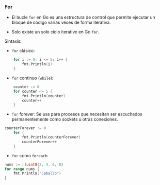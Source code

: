 ### For


+ El bucle `for` en Go es una estructura de control que permite ejecutar un bloque de código varias veces de forma iterativa. 

+ Solo existe un solo ciclo iterativo en Go `for`.

Sintaxis:

+ `for` clásico:

```go
	for i := 0; i <= 5; i++ {
		fmt.Println(i)
	}
```

+ `for` continuo (`while`):

```go
	counter := 0
	for counter <= 5 {
		fmt.Println(counter)
		counter++
	}
```

+ `for` forever: Se usa para procesos que necesitan ser escuchados permanentemente como sockets u otras conexiones.

```go
counterForever := 0
	for {
		fmt.Println(counterForever)
		counterForever++
	}
```

+ `for` como `foreach`:

```go
nums := []uint8{2, 4, 6, 8}
for range nums {
	fmt.Println("Caballo")
}
```